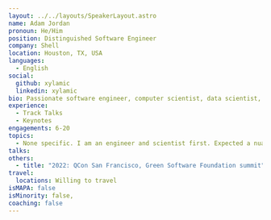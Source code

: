 ```yaml
---
layout: ../../layouts/SpeakerLayout.astro
name: Adam Jordan
pronoun: He/Him
position: Distinguished Software Engineer
company: Shell
location: Houston, TX, USA
languages:
  - English
social:
  github: xylamic
  linkedin: xylamic
bio: Passionate software engineer, computer scientist, data scientist, and application security expert. 20+ years delivering software solutions across a wide variety of business domains. A strong advocate for sustainable software solutions that are aligned to the global agenda. Outside of the office, I’m a father of 6 (soon to be 7) kids. Technology and family can describe my life 24/7.
experience:
  - Track Talks
  - Keynotes
engagements: 6-20
topics:
  - None specific. I am an engineer and scientist first. Expected a nuanced and practical conversation based on a structured vision.
talks:
others:
  - title: "2022: QCon San Francisco, Green Software Foundation summit"
travel:
  locations: Willing to travel
isMAPA: false
isMinority: false,
coaching: false
---
```

